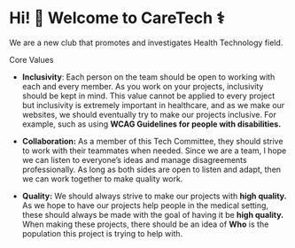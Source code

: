 # Hi! 👋 Welcome to CareTech ⚕️


We are a new club that promotes and investigates Health Technology field. 

Core Values

- **Inclusivity**: Each person on the team should be open to working with each and every member. As you work on your projects, inclusivity should be kept in mind. This value cannot be applied to every project but inclusivity is extremely important in healthcare, and as we make our websites, we should eventually try to make our projects inclusive. For example, such as using **WCAG Guidelines for people with disabilities.**

- **Collaboration:** As a member of this Tech Committee, they should strive to work with their teammates when needed. Since we are a team, I hope we can listen to everyone’s ideas and manage disagreements professionally. As long as both sides are open to listen and adapt, then we can work together to make quality work.

- **Quality:** We should always strive to make our projects with **high quality.** As we hope to have our projects help people in the medical setting, these should always be made with the goal of having it be **high quality.** When making these projects, there should be an idea of **Who** is the population this project is trying to help with.

<!--
🙋‍♀️ A short introduction - what is your organization all about?
🌈 Contribution guidelines - how can the community get involved?
👩‍💻 Useful resources - where can the community find your docs? Is there anything else the community should know?
🍿 Fun facts - what does your team eat for breakfast?
🧙 Remember, you can do mighty things with the power of [Markdown](https://docs.github.com/github/writing-on-github/getting-started-with-writing-and-formatting-on-github/basic-writing-and-formatting-syntax)
-->
